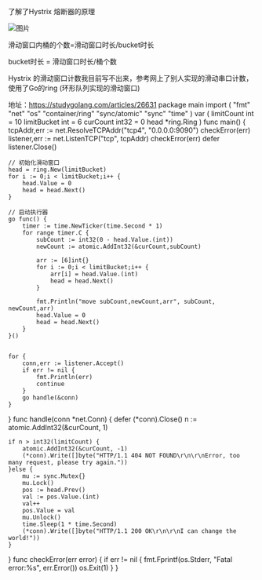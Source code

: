 了解了Hystrix 熔断器的原理


![图片](http://tech.ipalfish.com/blog/images/dolphin/circuit_breaker_fsm.png)


滑动窗口内桶的个数=滑动窗口时长/bucket时长

bucket时长 = 滑动窗口时长/桶个数

Hystrix 的滑动窗口计数我目前写不出来，参考网上了别人实现的滑动串口计数，使用了Go的ring (环形队列实现的滑动窗口)

地址：https://studygolang.com/articles/26631
package main
import (
    "fmt"
    "net"
    "os"
    "container/ring"
    "sync/atomic"
    "sync"
    "time"
)
var (
    limitCount int = 10
    limitBucket int = 6
    curCount int32 = 0
    head *ring.Ring
)
func main() {
    tcpAddr,err := net.ResolveTCPAddr("tcp4", "0.0.0.0:9090")
    checkError(err)
    listener,err := net.ListenTCP("tcp", tcpAddr)
    checkError(err)
    defer listener.Close()
    
    // 初始化滑动窗口
    head = ring.New(limitBucket)
    for i := 0;i < limitBucket;i++ {
        head.Value = 0
        head = head.Next()
    }
    
    // 启动执行器
    go func() {
        timer := time.NewTicker(time.Second * 1)
        for range timer.C {
            subCount := int32(0 - head.Value.(int))
            newCount := atomic.AddInt32(&curCount,subCount)
            
            arr := [6]int{}
            for i := 0;i < limitBucket;i++ {
                arr[i] = head.Value.(int)
                head = head.Next()
            }
            
            fmt.Println("move subCount,newCount,arr", subCount, newCount,arr)
            head.Value = 0
            head = head.Next()
        }
    }()
    
    
    for {
        conn,err := listener.Accept()
        if err != nil {
            fmt.Println(err)
            continue
        }
        go handle(&conn)
    }
}
func handle(conn *net.Conn) {
    defer (*conn).Close()
    n := atomic.AddInt32(&curCount, 1)
    
    if n > int32(limitCount) {
        atomic.AddInt32(&curCount, -1)
        (*conn).Write([]byte("HTTP/1.1 404 NOT FOUND\r\n\r\nError, too many request, please try again."))
    }else {
        mu := sync.Mutex{}
        mu.Lock()
        pos := head.Prev()
        val := pos.Value.(int)
        val++
        pos.Value = val
        mu.Unlock()
        time.Sleep(1 * time.Second)
        (*conn).Write([]byte("HTTP/1.1 200 OK\r\n\r\nI can change the world!"))
    }
}
func checkError(err error) {
    if err != nil {
        fmt.Fprintf(os.Stderr, "Fatal error:%s", err.Error())
        os.Exit(1)
    }
}
